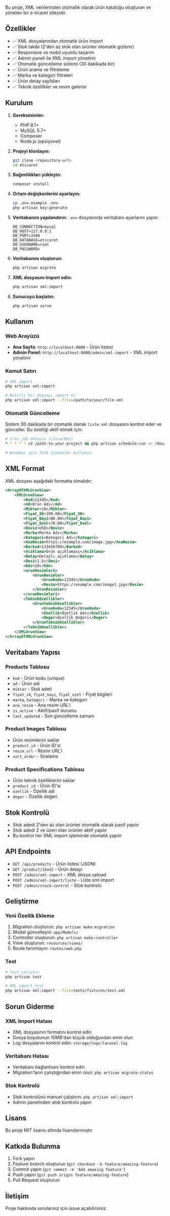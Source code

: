 

Bu proje, XML verilerinden otomatik olarak ürün kataloğu oluşturan ve yöneten bir e-ticaret sitesidir.

## Özellikler

- ✅ XML dosyalarından otomatik ürün import
- ✅ Stok takibi (2'den az stok olan ürünler otomatik gizlenir)
- ✅ Responsive ve mobil uyumlu tasarım
- ✅ Admin paneli ile XML import yönetimi
- ✅ Otomatik güncelleme sistemi (30 dakikada bir)
- ✅ Ürün arama ve filtreleme
- ✅ Marka ve kategori filtreleri
- ✅ Ürün detay sayfaları
- ✅ Teknik özellikler ve resim galerisi

## Kurulum

1. **Gereksinimler:**
   - PHP 8.1+
   - MySQL 5.7+
   - Composer
   - Node.js (opsiyonel)

2. **Projeyi klonlayın:**
   ```bash
   git clone <repository-url>
   cd eticaret
   ```

3. **Bağımlılıkları yükleyin:**
   ```bash
   composer install
   ```

4. **Ortam değişkenlerini ayarlayın:**
   ```bash
   cp .env.example .env
   php artisan key:generate
   ```

5. **Veritabanını yapılandırın:**
   `.env` dosyasında veritabanı ayarlarını yapın:
   ```env
   DB_CONNECTION=mysql
   DB_HOST=127.0.0.1
   DB_PORT=3306
   DB_DATABASE=eticaret
   DB_USERNAME=root
   DB_PASSWORD=
   ```

6. **Veritabanını oluşturun:**
   ```bash
   php artisan migrate
   ```

7. **XML dosyasını import edin:**
   ```bash
   php artisan xml:import
   ```

8. **Sunucuyu başlatın:**
   ```bash
   php artisan serve
   ```

## Kullanım

### Web Arayüzü

- **Ana Sayfa:** `http://localhost:8000` - Ürün listesi
- **Admin Panel:** `http://localhost:8000/admin/xml-import` - XML import yönetimi

### Komut Satırı

```bash
# XML import
php artisan xml:import

# Belirli bir dosyayı import et
php artisan xml:import --file=/path/to/your/file.xml
```

### Otomatik Güncelleme

Sistem 30 dakikada bir otomatik olarak `liste.xml` dosyasını kontrol eder ve günceller. Bu özelliği aktif etmek için:

```bash
# Cron job ekleyin (Linux/Mac)
* * * * * cd /path-to-your-project && php artisan schedule:run >> /dev/null 2>&1

# Windows için Task Scheduler kullanın
```

## XML Format

XML dosyası aşağıdaki formatta olmalıdır:

```xml
<ArrayOfXMLUrunView>
    <XMLUrunView>
        <Kod>12345</Kod>
        <Ad>Ürün Adı</Ad>
        <Miktar>10</Miktar>
        <Fiyat_SK>100.00</Fiyat_SK>
        <Fiyat_Bayi>80.00</Fiyat_Bayi>
        <Fiyat_Ozel>70.00</Fiyat_Ozel>
        <Doviz>USD</Doviz>
        <Marka>Marka Adı</Marka>
        <Kategori>Kategori Adı</Kategori>
        <AnaResim>https://example.com/image.jpg</AnaResim>
        <Barkod>123456789</Barkod>
        <Aciklama>Ürün açıklaması</Aciklama>
        <Detay>Detaylı açıklama</Detay>
        <Desi>1.5</Desi>
        <Kdv>20</Kdv>
        <urunResimleri>
            <UrunResimler>
                <UrunKodu>12345</UrunKodu>
                <Resim>https://example.com/image1.jpg</Resim>
            </UrunResimler>
        </urunResimleri>
        <TeknikOzellikler>
            <UrunTeknikOzellikler>
                <UrunKodu>12345</UrunKodu>
                <Ozellik>Özellik Adı</Ozellik>
                <Deger>Özellik Değeri</Deger>
            </UrunTeknikOzellikler>
        </TeknikOzellikler>
    </XMLUrunView>
</ArrayOfXMLUrunView>
```

## Veritabanı Yapısı

### Products Tablosu
- `kod` - Ürün kodu (unique)
- `ad` - Ürün adı
- `miktar` - Stok adeti
- `fiyat_sk`, `fiyat_bayi`, `fiyat_ozel` - Fiyat bilgileri
- `marka`, `kategori` - Marka ve kategori
- `ana_resim` - Ana resim URL'i
- `is_active` - Aktif/pasif durumu
- `last_updated` - Son güncelleme zamanı

### Product Images Tablosu
- Ürün resimlerini saklar
- `product_id` - Ürün ID'si
- `resim_url` - Resim URL'i
- `sort_order` - Sıralama

### Product Specifications Tablosu
- Ürün teknik özelliklerini saklar
- `product_id` - Ürün ID'si
- `ozellik` - Özellik adı
- `deger` - Özellik değeri

## Stok Kontrolü

- Stok adedi 2'den az olan ürünler otomatik olarak pasif yapılır
- Stok adedi 2 ve üzeri olan ürünler aktif yapılır
- Bu kontrol her XML import işleminde otomatik yapılır

## API Endpoints

- `GET /api/products` - Ürün listesi (JSON)
- `GET /product/{kod}` - Ürün detayı
- `POST /admin/xml-import` - XML dosya upload
- `POST /admin/xml-import/liste` - Liste.xml import
- `POST /admin/stock-control` - Stok kontrolü

## Geliştirme

### Yeni Özellik Ekleme

1. Migration oluşturun: `php artisan make:migration`
2. Model güncelleyin: `app/Models/`
3. Controller oluşturun: `php artisan make:controller`
4. View oluşturun: `resources/views/`
5. Route tanımlayın: `routes/web.php`

### Test

```bash
# Test çalıştır
php artisan test

# XML import test
php artisan xml:import --file=tests/fixtures/test.xml
```

## Sorun Giderme

### XML Import Hatası
- XML dosyasının formatını kontrol edin
- Dosya boyutunun 10MB'dan küçük olduğundan emin olun
- Log dosyalarını kontrol edin: `storage/logs/laravel.log`

### Veritabanı Hatası
- Veritabanı bağlantısını kontrol edin
- Migration'ların çalıştığından emin olun: `php artisan migrate:status`

### Stok Kontrolü
- Stok kontrolünü manuel çalıştırın: `php artisan xml:import`
- Admin panelinden stok kontrolü yapın

## Lisans

Bu proje MIT lisansı altında lisanslanmıştır.

## Katkıda Bulunma

1. Fork yapın
2. Feature branch oluşturun (`git checkout -b feature/amazing-feature`)
3. Commit yapın (`git commit -m 'Add amazing feature'`)
4. Push yapın (`git push origin feature/amazing-feature`)
5. Pull Request oluşturun

## İletişim

Proje hakkında sorularınız için issue açabilirsiniz.
